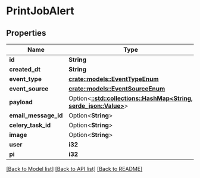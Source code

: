 # PrintJobAlert

## Properties

Name | Type | Description | Notes
------------ | ------------- | ------------- | -------------
**id** | **String** |  | [readonly]
**created_dt** | **String** |  | [readonly]
**event_type** | [**crate::models::EventTypeEnum**](EventTypeEnum.md) |  | 
**event_source** | [**crate::models::EventSourceEnum**](EventSourceEnum.md) |  | 
**payload** | Option<[**::std::collections::HashMap<String, serde_json::Value>**](serde_json::Value.md)> |  | [optional]
**email_message_id** | Option<**String**> |  | [readonly]
**celery_task_id** | Option<**String**> |  | [readonly]
**image** | Option<**String**> |  | [optional]
**user** | **i32** |  | [readonly]
**pi** | **i32** |  | 

[[Back to Model list]](../README.md#documentation-for-models) [[Back to API list]](../README.md#documentation-for-api-endpoints) [[Back to README]](../README.md)


